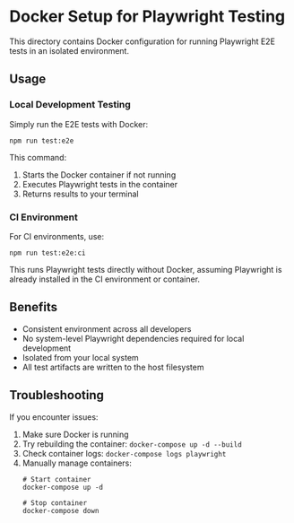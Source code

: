 # Docker Setup for Playwright Testing

This directory contains Docker configuration for running Playwright E2E tests in an isolated environment.

## Usage

### Local Development Testing

Simply run the E2E tests with Docker:

```
npm run test:e2e
```

This command:
1. Starts the Docker container if not running
2. Executes Playwright tests in the container
3. Returns results to your terminal

### CI Environment

For CI environments, use:

```
npm run test:e2e:ci
```

This runs Playwright tests directly without Docker, assuming Playwright is already installed in the CI environment or container.

## Benefits

- Consistent environment across all developers
- No system-level Playwright dependencies required for local development
- Isolated from your local system
- All test artifacts are written to the host filesystem

## Troubleshooting

If you encounter issues:

1. Make sure Docker is running
2. Try rebuilding the container: `docker-compose up -d --build`
3. Check container logs: `docker-compose logs playwright`
4. Manually manage containers:
   ```
   # Start container
   docker-compose up -d
   
   # Stop container
   docker-compose down
   ```